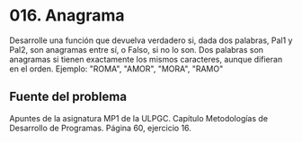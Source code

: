 # 016. Anagrama

Desarrolle una función que devuelva verdadero si, dada dos palabras, Pal1 y Pal2, son anagramas entre sí, o Falso,
si no lo son. Dos palabras son anagramas si tienen exactamente los mismos caracteres, aunque difieran en el orden.
Ejemplo: "ROMA", "AMOR", "MORA", "RAMO"

## Fuente del problema
Apuntes de la asignatura MP1 de la ULPGC. Capítulo Metodologías de Desarrollo de Programas. Página 60, ejercicio 16.





